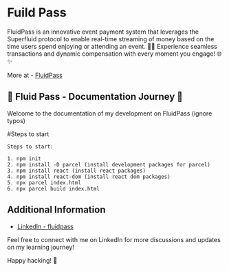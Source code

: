 # Fuild Pass

FluidPass is an innovative event payment system that leverages the Superfluid protocol to enable real-time streaming of money based on the time users spend enjoying or attending an event. 🚀💸 Experience seamless transactions and dynamic compensation with every moment you engage! 🌐✨

More at - [FluidPass](https://linktr.ee/fluidpass)

## 🚀 Fluid Pass - Documentation Journey 🚀


Welcome to the documentation of my development on FluidPass (ignore typos)


#Steps to start

```
Steps to start:

1. npm init 
2. npm install -D parcel (install development packages for parcel)
3. npm install react (install react packages)
4. npm install react-dom (install react dom packages)
5. npx parcel index.html
6. npx parcel build index.html
```

## Additional Information

- [LinkedIn - fluidpass](https://linkedin.com/company/fluidpass)

Feel free to connect with me on LinkedIn for more discussions and updates on my learning journey!

Happy hacking! 🚀
